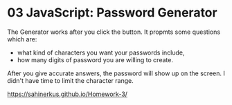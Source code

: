 # 03 JavaScript: Password Generator

The Generator works after you click the button. It propmts some questions which are:
- what kind of characters you want your passwords include,
- how many digits of password you are willing to create.

After you give accurate answers, the password will show up on the screen.
I didn't have time to limit the character range.

https://sahinerkus.github.io/Homework-3/


